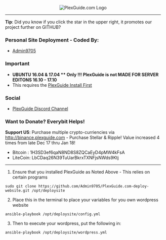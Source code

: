 <p align="center">
  <img src="https://github.com/Admin9705/PlexGuide.com-The-Awesome-Plex-Server/blob/Version-5/scripts/plexguide-logo5.PNG?raw=true" alt="PlexGuide.com Logo"/>
</p>

----------------------------------------------------------------------
**Tip**: Did you know if you click the star in the upper right, it promotes our project further on GITHUB?

### Personal Site Deployment - Coded By:
- [Admin9705](https://github.com/Admin9705)

### Important
- **UBUNTU 16.04 & 17.04 ** Only !!! PlexGuide is not MADE FOR SERVER EDITONS 16.10 - 17.10**
- This requires the [PlexGuide Install First](https://plexguide.com)

### Social
- [PlexGuide Discord Channel](https://discord.gg/mg7bVnw)

### Want to Donate? Everybit Helps!

**Support US**: Purchase multiple crypto-curriencies via http://binance.plexguide.com - Purchase Stellar & Ripple! Value increased 4 times from late Dec 17 thru Jan 18!

- Bitcoin : 1H3SD3ef6qaN8ND8S8ZQCaEyD4pMW4kFsA
- LiteCoin: LbCDaq26N39TuUarBkrxTXNFjsNWds9Ktj

----------------------------------------------------------------------

1. Ensure that you installed PlexGuide as Noted Above - This relies on certain programs

```
sudo git clone https://github.com/Admin9705/PlexGuide.com-deploy-website.git /opt/deploysite
```

2. Place this in the terminal to place your variables for you own wordpress website

```
ansible-playbook /opt/deploysite/config.yml
```

3. Then to execute your wordpress, put the following in:

```
ansible-playbook /opt/deploysite/wordpress.yml
```
